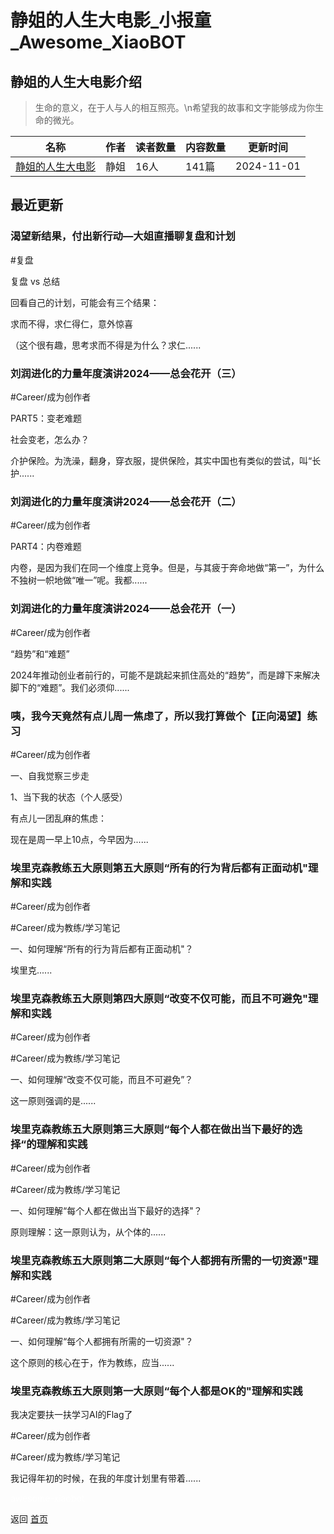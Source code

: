 # 静姐的人生大电影_小报童_Awesome_XiaoBOT

## 静姐的人生大电影介绍
> 生命的意义，在于人与人的相互照亮。\n希望我的故事和文字能够成为你生命的微光。  
  


|名称|作者|读者数量|内容数量|更新时间|
|---|---|---|---|---|
|[静姐的人生大电影](https://xiaobot.net/p/joannaduan?refer=9c3f1c95-a052-465a-9902-f6d75080262a)|静姐|16人|141篇|2024-11-01|

## 最近更新
### 渴望新结果，付出新行动—大姐直播聊复盘和计划

#复盘

复盘 vs 总结

回看自己的计划，可能会有三个结果：

求而不得，求仁得仁，意外惊喜

（这个很有趣，思考求而不得是为什么？求仁......

### 刘润进化的力量年度演讲2024——总会花开（三）

#Career/成为创作者

PART5：变老难题

社会变老，怎么办？

介护保险。为洗澡，翻身，穿衣服，提供保险，其实中国也有类似的尝试，叫“长护......

### 刘润进化的力量年度演讲2024——总会花开（二）

#Career/成为创作者

PART4：内卷难题

内卷，是因为我们在同一个维度上竞争。但是，与其疲于奔命地做“第一”，为什么不独树一帜地做“唯一”呢。我都......

### 刘润进化的力量年度演讲2024——总会花开（一）

#Career/成为创作者

“趋势”和“难题”

2024年推动创业者前行的，可能不是跳起来抓住高处的“趋势”，而是蹲下来解决脚下的“难题”。我们必须仰......

### 咦，我今天竟然有点儿周一焦虑了，所以我打算做个【正向渴望】练习

#Career/成为创作者

一、自我觉察三步走

1、当下我的状态（个人感受）

有点儿一团乱麻的焦虑：

现在是周一早上10点，今早因为......

### 埃里克森教练五大原则第五大原则“所有的行为背后都有正面动机"理解和实践

#Career/成为创作者

#Career/成为教练/学习笔记

一、如何理解“所有的行为背后都有正面动机"？

埃里克......

### 埃里克森教练五大原则第四大原则“改变不仅可能，而且不可避免"理解和实践

#Career/成为创作者

#Career/成为教练/学习笔记

一、如何理解“改变不仅可能，而且不可避免”？

这一原则强调的是......

### 埃里克森教练五大原则第三大原则“每个人都在做出当下最好的选择“的理解和实践

#Career/成为创作者

#Career/成为教练/学习笔记

一、如何理解“每个人都在做出当下最好的选择"？

原则理解：这一原则认为，从个体的......

### 埃里克森教练五大原则第二大原则“每个人都拥有所需的一切资源"理解和实践

#Career/成为创作者

#Career/成为教练/学习笔记

一、如何理解“每个人都拥有所需的一切资源"？

这个原则的核心在于，作为教练，应当......

### 埃里克森教练五大原则第一大原则“每个人都是OK的"理解和实践

我决定要扶一扶学习AI的Flag了

#Career/成为创作者

#Career/成为教练/学习笔记

我记得年初的时候，在我的年度计划里有带着......


<a href="https://github.com/Reno9527/awesome-xiaobot" style="color: white; text-decoration: none;">awesome-xiaobot</a>

返回 [首页](../README.md)
